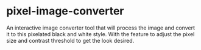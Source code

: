 # pixel-image-converter
An interactive image converter tool that will process the image and convert it to this pixelated black and white style. With the feature to adjust the pixel size and contrast threshold to get the look desired.
